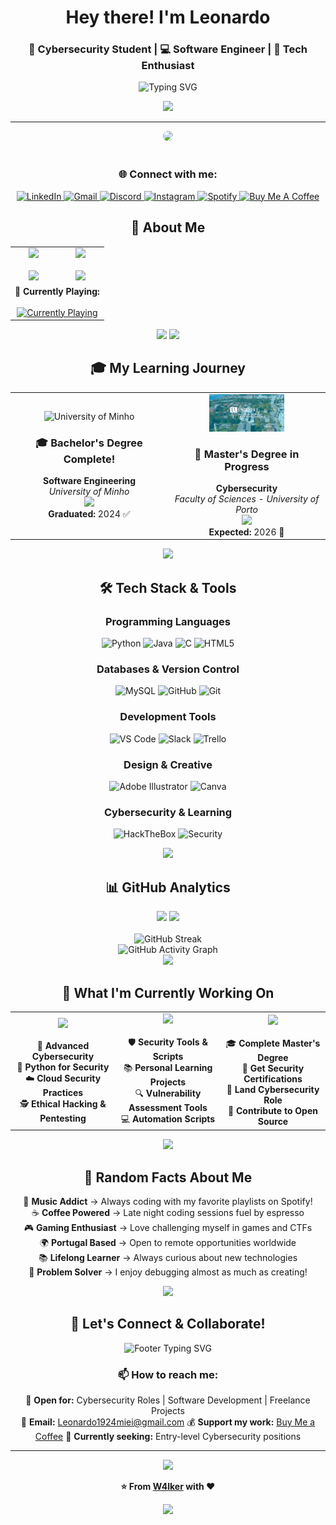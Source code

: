 <!--Enhanced aesthetic header-->
<div align="center">

# Hey there! I'm **Leonardo** 
### 🔐 **Cybersecurity Student** | 💻 **Software Engineer** | 🚀 **Tech Enthusiast**

<img src="https://readme-typing-svg.herokuapp.com?font=Fira+Code&size=22&duration=3000&pause=1000&color=f85d7f&center=true&vCenter=true&multiline=true&width=500&height=100&lines=Welcome+to+my+GitHub!;Turning+ideas+into+code;Always+learning+something+new!" alt="Typing SVG" />

![](https://hit.yhype.me/github/profile?user_id=62023102)

---

</div>

<!--Animated cat with better styling-->
<div align="center">
  <img src="https://media4.giphy.com/media/v1.Y2lkPTc5MGI3NjExODY5em1seXVoanR3ZzJ0eWRpa3FtdWF6ZDdqbjVsbmdhYTZqeXlqciZlcD12MV9pbnRlcm5hbF9naWZfYnlfaWQmY3Q9Zw/BemKqR9RDK4V2/giphy.gif" width="300" style="border-radius: 15px;"/>
</div>

<br/>

<div align="center">
 
 ### 🌐 **Connect with me:**
 
 <a href="https://www.linkedin.com/in/leonardo-ara%C3%BAjo-freitas-734732228/">
   <img src="https://img.shields.io/badge/LinkedIn-0077B5?style=for-the-badge&logo=linkedin&logoColor=white" alt="LinkedIn"/>
 </a>
 <a href="mailto:leonardo1924miei@gmail.com">
   <img src="https://img.shields.io/badge/Gmail-D14836?style=for-the-badge&logo=gmail&logoColor=white" alt="Gmail"/>
 </a>
 <a href="https://discord.com/users/624603785041281044">
   <img src="https://img.shields.io/badge/Discord-5865F2?style=for-the-badge&logo=discord&logoColor=white" alt="Discord"/>
 </a>
 <a href="https://www.instagram.com/W4lker19">
   <img src="https://img.shields.io/badge/Instagram-E4405F?style=for-the-badge&logo=instagram&logoColor=white" alt="Instagram"/>
 </a>
 <a href="https://open.spotify.com/user/melwwt1dl1y0m19x8k1c44eim?si=21e5df35ce034206&nd=1">
   <img src="https://img.shields.io/badge/Spotify-1DB954?style=for-the-badge&logo=spotify&logoColor=white" alt="Spotify"/>
 </a>
 <a href="https://buymeacoffee.com/walker19">
   <img src="https://img.shields.io/badge/Buy_Me_A_Coffee-FFDD00?style=for-the-badge&logo=buy-me-a-coffee&logoColor=black" alt="Buy Me A Coffee"/>
 </a> 
</div>

<!--Improved intro section-->
<div align="center">
 
 ## 🎯 **About Me**
 
<table>
  <tr>
    <td align="center" width="50%">
      <img src="https://img.shields.io/badge/🌍_Location-Portugal_🇵🇹-blue?style=for-the-badge"/>
      <br/><br/>
      <img src="https://img.shields.io/badge/🎓_Current_Focus-Cybersecurity_&_Software_Development-purple?style=flat-square"/>
    </td>
    <td align="center" width="50%">
      <img src="https://img.shields.io/badge/☕_Fun_Fact-Coffee_Powered_Developer-brown?style=for-the-badge"/>
      <br/><br/>
      <img src="https://img.shields.io/badge/💡_Motto-Debug_with_Coffee,_Solve_with_Curiosity-orange?style=flat-square"/>
    </td>
  </tr>
  <tr>
    <td align="center" colspan="2">
      <strong>🎵 Currently Playing:</strong><br/><br/>
      <a href="https://spotify-github-profile.kittinanx.com/api/view?uid=melwwt1dl1y0m19x8k1c44eim&redirect=true">
        <img src="https://spotify-github-profile.kittinanx.com/api/view?uid=melwwt1dl1y0m19x8k1c44eim&cover_image=true&theme=novatorem&show_offline=true&background_color=0d1117&interchange=false&bar_color_cover=false&bar_color=f85d7f" alt="Currently Playing"/>
      </a>
    </td>
  </tr>
</table>

<img src="https://user-images.githubusercontent.com/73097560/115834477-dbab4500-a447-11eb-908a-139a6edaec5c.gif">
<img src="https://capsule-render.vercel.app/api?type=slice&color=f85d7f&height=50&section=divider&animation=fadeIn"/>

<!--Enhanced education section-->
<div align="center">
  
  ## 🎓 **My Learning Journey**
  
</div>

<table align="center">
  <tr>
    <td align="center" width="50%">
      <img src="assets/img/um.png" alt="University of Minho" width="80" height="40" />
      <h3>🎓 Bachelor's Degree Complete!</h3>
      <strong>Software Engineering</strong><br/>
      <em>University of Minho</em><br/>
      <img src="https://img.shields.io/badge/Grade-13/20-success?style=flat-square&logo=academia&logoColor=white"/>
      <br/><strong>Graduated:</strong> 2024 ✅
    </td>
    <td align="center" width="50%">
      <img src="assets/img/fcup_banner.png" alt="FCUP" width="120" height="60"/>
      <h3>🔐 Master's Degree in Progress</h3>
      <strong>Cybersecurity</strong><br/>
      <em>Faculty of Sciences - University of Porto</em><br/>
      <img src="https://img.shields.io/badge/Status-Currently_Studying-blue?style=flat-square&logo=bookstack&logoColor=white"/>
      <br/><strong>Expected:</strong> 2026 🎯
    </td>
  </tr>
</table>

<img src="https://user-images.githubusercontent.com/73097560/115834477-dbab4500-a447-11eb-908a-139a6edaec5c.gif">

<!--Enhanced skills section with better organization-->
<div align="center">
  
  ## 🛠️ **Tech Stack & Tools**
  
  ### **Programming Languages**
  ![Python](https://img.shields.io/badge/Python-FFD43B?style=for-the-badge&logo=python&logoColor=blue)
  ![Java](https://img.shields.io/badge/Java-ED8B00?style=for-the-badge&logo=openjdk&logoColor=white)
  ![C](https://img.shields.io/badge/C-00599C?style=for-the-badge&logo=c&logoColor=white)
  ![HTML5](https://img.shields.io/badge/HTML5-E34F26?style=for-the-badge&logo=html5&logoColor=white)
  
  ### **Databases & Version Control**
  ![MySQL](https://img.shields.io/badge/MySQL-005C84?style=for-the-badge&logo=mysql&logoColor=white)
  ![GitHub](https://img.shields.io/badge/GitHub-100000?style=for-the-badge&logo=github&logoColor=white)
  ![Git](https://img.shields.io/badge/Git-F05032?style=for-the-badge&logo=git&logoColor=white)
  
  ### **Development Tools**
  ![VS Code](https://img.shields.io/badge/Visual_Studio_Code-0078D4?style=for-the-badge&logo=visual%20studio%20code&logoColor=white)
  ![Slack](https://img.shields.io/badge/Slack-4A154B?style=for-the-badge&logo=slack&logoColor=white)
  ![Trello](https://img.shields.io/badge/Trello-0052CC?style=for-the-badge&logo=trello&logoColor=white)
  
  ### **Design & Creative**
  ![Adobe Illustrator](https://img.shields.io/badge/Adobe%20Illustrator-FF9A00?style=for-the-badge&logo=adobe%20illustrator&logoColor=white)
  ![Canva](https://img.shields.io/badge/Canva-00C4CC?style=for-the-badge&logo=canva&logoColor=white)
  
  ### **Cybersecurity & Learning**
  ![HackTheBox](https://img.shields.io/badge/HackTheBox-111927?style=for-the-badge&logo=Hack%20The%20Box&logoColor=9FEF00)
  ![Security](https://img.shields.io/badge/Cybersecurity-FF6B6B?style=for-the-badge&logo=shield&logoColor=white)
  
</div>

<img src="https://user-images.githubusercontent.com/73097560/115834477-dbab4500-a447-11eb-908a-139a6edaec5c.gif">

<!--GitHub stats section-->
<div align="center">
  
  ## 📊 **GitHub Analytics**
  
  <div>
    <img height="180em" src="https://github-readme-stats.vercel.app/api?username=W4lker19&show_icons=true&theme=tokyonight&include_all_commits=true&count_private=true&hide_border=true&bg_color=0D1117&title_color=F85D7F&text_color=FFFFFF&icon_color=F85D7F"/>
    <img height="180em" src="https://github-readme-stats.vercel.app/api/top-langs/?username=W4lker19&layout=compact&langs_count=8&theme=tokyonight&hide_border=true&bg_color=0D1117&title_color=F85D7F&text_color=FFFFFF"/>
  </div>
  
  <br/>
  
  <img src="https://github-readme-streak-stats.herokuapp.com/?user=W4lker19&theme=tokyonight&hide_border=true&background=0D1117&stroke=F85D7F&ring=F85D7F&fire=F85D7F&currStreakLabel=F85D7F" alt="GitHub Streak"/>
  
  <br/>
  
  <img src="https://github-readme-activity-graph.vercel.app/graph?username=W4lker19&bg_color=0D1117&color=F85D7F&line=F85D7F&point=FFFFFF&area=true&hide_border=true" alt="GitHub Activity Graph"/>
  
</div>

<img src="https://user-images.githubusercontent.com/73097560/115834477-dbab4500-a447-11eb-908a-139a6edaec5c.gif">

<!--Current focus section-->
<div align="center">
 
 ## 🚀 **What I'm Currently Working On**
 
 <table>
   <tr>
     <td align="center" width="33%">
       <img src="https://img.shields.io/badge/🎓_Currently_Learning-4A90E2?style=for-the-badge&logoColor=white"/>
       <br/><br/>
       🔐 <strong>Advanced Cybersecurity</strong><br/>
       🐍 <strong>Python for Security</strong><br/>
       ☁️ <strong>Cloud Security Practices</strong><br/>
       🕵️ <strong>Ethical Hacking & Pentesting</strong>
     </td>
     <td align="center" width="33%">
       <img src="https://img.shields.io/badge/🛠️_Currently_Building-50C878?style=for-the-badge&logoColor=white"/>
       <br/><br/>
       🛡️ <strong>Security Tools & Scripts</strong><br/>
       📚 <strong>Personal Learning Projects</strong><br/>
       🔍 <strong>Vulnerability Assessment Tools</strong><br/>
       💻 <strong>Automation Scripts</strong>
     </td>
     <td align="center" width="33%">
       <img src="https://img.shields.io/badge/🎯_2025_Goals-FF6B6B?style=for-the-badge&logoColor=white"/>
       <br/><br/>
       🎓 <strong>Complete Master's Degree</strong><br/>
       📜 <strong>Get Security Certifications</strong><br/>
       💼 <strong>Land Cybersecurity Role</strong><br/>
       🌟 <strong>Contribute to Open Source</strong>
     </td>
   </tr>
 </table>
 
</div>

<img src="https://user-images.githubusercontent.com/73097560/115834477-dbab4500-a447-11eb-908a-139a6edaec5c.gif">

<!--Fun facts section-->
<div align="center">
  
  ## 🎯 **Random Facts About Me**
  
  🎵 **Music Addict** → Always coding with my favorite playlists on Spotify!  
  ☕ **Coffee Powered** → Late night coding sessions fuel by espresso  
  🎮 **Gaming Enthusiast** → Love challenging myself in games and CTFs  
  🌍 **Portugal Based** → Open to remote opportunities worldwide  
  📚 **Lifelong Learner** → Always curious about new technologies  
  🔧 **Problem Solver** → I enjoy debugging almost as much as creating!  
  
</div>

<img src="https://user-images.githubusercontent.com/73097560/115834477-dbab4500-a447-11eb-908a-139a6edaec5c.gif">

<!--Enhanced footer-->
<div align="center">
  
  ## 💬 **Let's Connect & Collaborate!**
  
  <img src="https://readme-typing-svg.herokuapp.com?font=Fira+Code&size=18&duration=2000&pause=1000&color=F85D7F&center=true&vCenter=true&width=600&lines=Always+open+to+interesting+conversations!;Let's+build+something+amazing+together!;Feel+free+to+reach+out+anytime!" alt="Footer Typing SVG" />
  
  ### 📫 **How to reach me:**
  
  💼 **Open for:** Cybersecurity Roles | Software Development | Freelance Projects  
  📧 **Email:** Leonardo1924miei@gmail.com
  💰 **Support my work:** [Buy Me a Coffee](https://buymeacoffee.com/walker19)
  🎯 **Currently seeking:** Entry-level Cybersecurity positions  
  
  ---
  
  <img src="https://capsule-render.vercel.app/api?type=waving&color=gradient&height=100&section=footer&animation=fadeIn"/>
  
  **⭐ From [W4lker](https://github.com/W4lker19) with ❤️**
  
  <img src="https://komarev.com/ghpvc/?username=W4lker19&style=for-the-badge&color=F85D7F"/>
  
</div>

<!-- 
🎨 README created with love and lots of coffee ☕
💡 Inspired by the amazing GitHub community
🚀 Always evolving, just like my code!
-->
